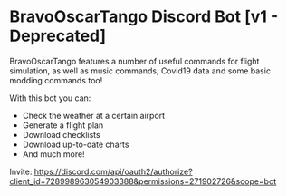 # BravoOscarTango Discord Bot [v1 - Deprecated]

BravoOscarTango features a number of useful commands for flight simulation, as well as music commands, Covid19 data and some basic modding commands too!

With this bot you can:
- Check the weather at a certain airport
- Generate a flight plan
- Download checklists
- Download up-to-date charts
- And much more!

Invite: https://discord.com/api/oauth2/authorize?client_id=728998963054903388&permissions=271902726&scope=bot
